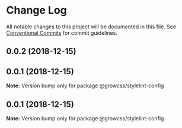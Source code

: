 # Change Log

All notable changes to this project will be documented in this file.
See [Conventional Commits](https://conventionalcommits.org) for commit guidelines.

## 0.0.2 (2018-12-15)



## 0.0.1 (2018-12-15)

**Note:** Version bump only for package @growcss/stylelint-config





## 0.0.1 (2018-12-15)

**Note:** Version bump only for package @growcss/stylelint-config
